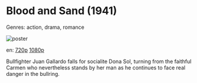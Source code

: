 # Blood and Sand (1941)

Genres: action, drama, romance

![poster](http://image.tmdb.org/t/p/w500/i0umXiCkwcIwswsTBOsmxlkOpm0.jpg)

en:
  [720p](magnet:?xt=urn:btih:1EED23F8143F401AA136B355E9D4FD3D528047D9&tr=udp://glotorrents.pw:6969/announce&tr=udp://tracker.opentrackr.org:1337/announce&tr=udp://torrent.gresille.org:80/announce&tr=udp://tracker.openbittorrent.com:80&tr=udp://tracker.coppersurfer.tk:6969&tr=udp://tracker.leechers-paradise.org:6969&tr=udp://p4p.arenabg.ch:1337&tr=udp://tracker.internetwarriors.net:1337)
  [1080p](magnet:?xt=urn:btih:0669E3CAECE5F844155B6B587BE16A25C1C64315&tr=udp://glotorrents.pw:6969/announce&tr=udp://tracker.opentrackr.org:1337/announce&tr=udp://torrent.gresille.org:80/announce&tr=udp://tracker.openbittorrent.com:80&tr=udp://tracker.coppersurfer.tk:6969&tr=udp://tracker.leechers-paradise.org:6969&tr=udp://p4p.arenabg.ch:1337&tr=udp://tracker.internetwarriors.net:1337)
  


Bullfighter Juan Gallardo falls for socialite Dona Sol, turning from the faithful Carmen who nevertheless stands by her man as he continues to face real danger in the bullring.